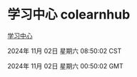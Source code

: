 # 学习中心 colearnhub
[学习中心](http://219.139.197.74:56308/colearnhub/)

2024年 11月 02日 星期六 08:50:02 CST

2024年 11月 02日 星期六 00:50:02 GMT
